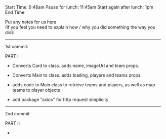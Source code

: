 Start Time: 9:46am 
Pause for lunch: 11:45am
Start again after lunch: 1pm 
End Time: 

Put any notes for us here  
(If you feel you need to explain how / why you did something the way you did):

---

1st commit: 

PART I

- Converts Card to class. adds name, imageUrl and team props.

- Converts Main to class. adds loading, players and teams props.

- adds code to Main class to retrieve teams and players, as well as map teams to player objects

- add package "axios" for http request simplicity

---

2nd commit: 

PART II

- 
